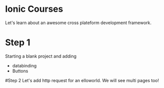 # Ionic Courses
Let's learn about an awesome cross plateform development framework. 

# Step 1
Starting a blank project and adding 
 * databinding
 * Buttons

#Step 2
Let's add http request for an elloworld.
We will see multi pages too!
